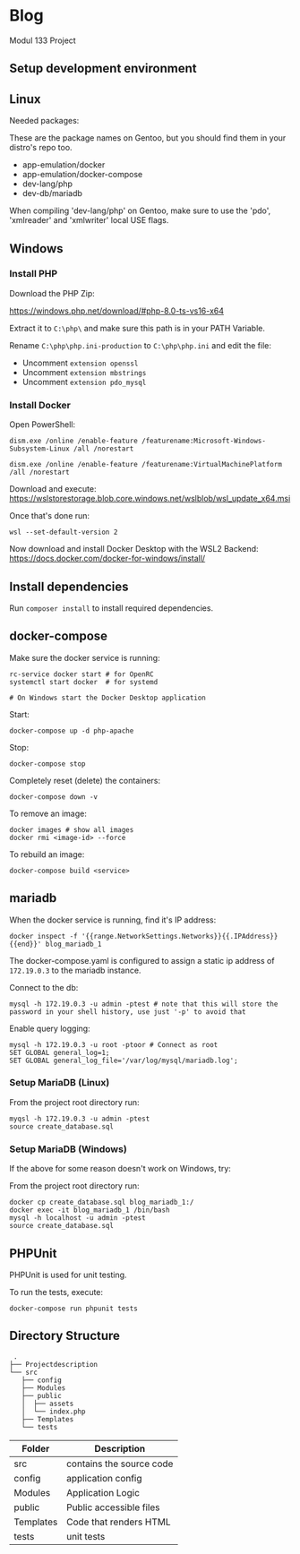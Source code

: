 # Blog

Modul 133 Project

## Setup development environment

## Linux

Needed packages:

These are the package names on Gentoo, but you should find them in your distro's repo too.

* app-emulation/docker
* app-emulation/docker-compose
* dev-lang/php
* dev-db/mariadb

When compiling 'dev-lang/php' on Gentoo, make sure to use the 'pdo', 'xmlreader' and 'xmlwriter' local USE flags.

## Windows

### Install PHP

Download the PHP Zip:

https://windows.php.net/download/#php-8.0-ts-vs16-x64

Extract it to ```C:\php\``` and make sure this path is in your PATH Variable.

Rename ```C:\php\php.ini-production``` to ```C:\php\php.ini``` and edit the file:

* Uncomment ```extension openssl```
* Uncomment ```extension mbstrings```
* Uncomment ```extension pdo_mysql```

### Install Docker

Open PowerShell:

	dism.exe /online /enable-feature /featurename:Microsoft-Windows-Subsystem-Linux /all /norestart

	dism.exe /online /enable-feature /featurename:VirtualMachinePlatform /all /norestart

Download and execute: https://wslstorestorage.blob.core.windows.net/wslblob/wsl_update_x64.msi

Once that's done run:

	wsl --set-default-version 2

Now download and install Docker Desktop with the WSL2 Backend: https://docs.docker.com/docker-for-windows/install/

## Install dependencies

Run ```composer install``` to install required dependencies.

## docker-compose

Make sure the docker service is running:

	rc-service docker start # for OpenRC
	systemctl start docker  # for systemd
	
	# On Windows start the Docker Desktop application

Start:

	docker-compose up -d php-apache

Stop:

	docker-compose stop

Completely reset (delete) the containers:

	docker-compose down -v

To remove an image:

	docker images # show all images
	docker rmi <image-id> --force

To rebuild an image:

	docker-compose build <service>

## mariadb

When the docker service is running, find it's IP address:

	docker inspect -f '{{range.NetworkSettings.Networks}}{{.IPAddress}}{{end}}' blog_mariadb_1

The docker-compose.yaml is configured to assign a static ip address of
```172.19.0.3``` to the mariadb instance.

Connect to the db:

	mysql -h 172.19.0.3 -u admin -ptest # note that this will store the password in your shell history, use just '-p' to avoid that

Enable query logging:

	mysql -h 172.19.0.3 -u root -ptoor # Connect as root
	SET GLOBAL general_log=1;
	SET GLOBAL general_log_file='/var/log/mysql/mariadb.log';

### Setup MariaDB (Linux)

From the project root directory run:

	myqsl -h 172.19.0.3 -u admin -ptest
	source create_database.sql

### Setup MariaDB (Windows)

If the above for some reason doesn't work on Windows, try:

From the project root directory run:

	docker cp create_database.sql blog_mariadb_1:/
	docker exec -it blog_mariadb_1 /bin/bash
	mysql -h localhost -u admin -ptest
	source create_database.sql

## PHPUnit

PHPUnit is used for unit testing.

To run the tests, execute:

	docker-compose run phpunit tests

## Directory Structure

```
 .  
├── Projectdescription  
└── src  
   ├── config  
   ├── Modules  
   ├── public  
   │  ├── assets  
   │  └── index.php  
   ├── Templates  
   └── tests
```

Folder | Description
------ | -----------
src    | contains the source code
config | application config
Modules | Application Logic
public | Public accessible files
Templates | Code that renders HTML
tests  | unit tests
